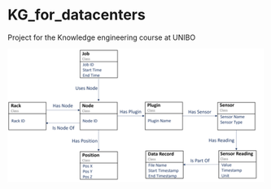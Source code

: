 # KG_for_datacenters
Project for the Knowledge engineering course at UNIBO


![Ontology for Operational Data Analytics in Data centers](images/ontologyV1.7.png)
